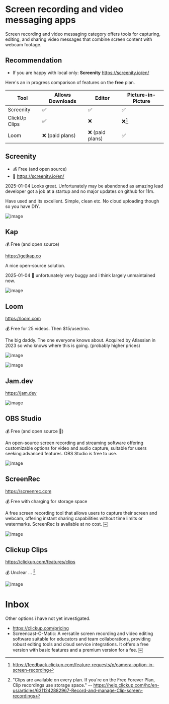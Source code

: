 # Screen recording and video messaging apps

Screen recording and video messaging category offers tools for capturing, editing, and sharing video messages that combine screen content with webcam footage.

## Recommendation

- If you are happy with local only: **Screenity** https://screenity.io/en/

Here's an in progress comparison of features on the **free** plan.

| Tool           | Allows Downloads | Editor        | Picture-in-Picture |
|----------------|------------------|---------------|---------------------|
| Screenity      | ✅               | ✅   | ✅                  |
| ClickUp Clips  | ✅               | ❌          | ❌[^xx]                  |
| Loom           | ❌ (paid plans)  | ❌ (paid plans)  | ✅                  |


[^xx]: https://feedback.clickup.com/feature-requests/p/camera-option-in-screen-recording

## Screenity

- 💰 Free (and open source)
- 🔗 https://screenity.io/en/

2025-01-04 Looks great. Unfortunately may be abandoned as amazing lead developer got a job at a startup and no major updates on github for 11m.

Have used and its excellent. Simple, clean etc. No cloud uploading though so you have DIY.

![image](https://github.com/user-attachments/assets/c9848e29-5fe1-466a-ba32-abb00a0ec105)

## Kap

💰 Free (and open source)

https://getkap.co

A nice open-source solution.

2025-01-04 🚩 unfortunately very buggy and i think largely unmaintained now.

![image](https://github.com/user-attachments/assets/13f247f0-5787-44b5-893d-912eeab21bc5)

## Loom

https://loom.com

💰 Free for 25 videos. Then $15/user/mo.

The big daddy. The one everyone knows about. Acquired by Atlassian in 2023 so who knows where this is going. (probably higher prices)

![image](https://github.com/user-attachments/assets/a43318e5-d8c8-41be-bab1-31b8775dc972)

![image](https://github.com/user-attachments/assets/6c5472ff-782e-4c64-b7e8-2d19ec49fd86)

## Jam.dev

https://jam.dev

![image](https://github.com/user-attachments/assets/ab730eff-afff-4ae9-b84b-6294d2df2c1e)

## OBS Studio

💰 Free (and open source 🎉)

An open-source screen recording and streaming software offering customizable options for video and audio capture, suitable for users seeking advanced features. OBS Studio is free to use.

![image](https://github.com/user-attachments/assets/f9d297ba-b825-4f9d-ad1e-16ac77c0842d)

## ScreenRec

https://screenrec.com

💰 Free with charging for storage space

A free screen recording tool that allows users to capture their screen and webcam, offering instant sharing capabilities without time limits or watermarks. ScreenRec is available at no cost. ￼

![image](https://github.com/user-attachments/assets/f5a84487-4934-489a-b315-8cf558a1ce7a)

## Clickup Clips

https://clickup.com/features/clips

💰 Unclear ... [^1]

![image](https://github.com/user-attachments/assets/8e4fb4bf-dcc1-42e4-9fa1-f5bb4b673b51)

[^1]: "Clips are available on every plan. If you're on the Free Forever Plan, Clip recordings use storage space." -- https://help.clickup.com/hc/en-us/articles/6311242882967-Record-and-manage-Clip-screen-recordings

# Inbox

Other options i have not yet investigated.

- https://clickup.com/pricing
- Screencast-O-Matic: A versatile screen recording and video editing software suitable for educators and team collaborations, providing robust editing tools and cloud service integrations. It offers a free version with basic features and a premium version for a fee. ￼
